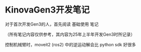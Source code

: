 # KinovaGen3开发笔记
对于首次开发Gen3的人，首先阅读 基础使用 笔记

（所有笔记内容仅供参考，其内容为25年上半年开发Gen3时所记录）

控制机械臂时，moveit2 (ros2) 中的逆运动解会比 python sdk 好很多
